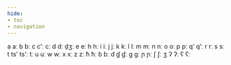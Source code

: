 ```yaml
---
hide:
- toc
- navigation
---
```

a
aː
b
bː
c
cʼː
cː
d
dː
d̠ʒː
e
eː
h
hː
i
iː
j
jː
k
kː
l
lː
m
mː
n
nː
o
oː
p
pː
qʼ
qʼː
r
rː
s
sː
t
tsʼ
tsʼː
tː
u
uː
w
wː
x
xː
z
zː
ħ
ħː
ɓ
ɓː
ɗ
ɠ
ɠː
ɡ
ɡː
ɲ
ɲː
ʃ
ʃː
ʒ
ʔ
ʔː
ʕ
ʕː
